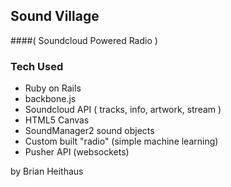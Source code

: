 ## Sound Village 

####( Soundcloud Powered Radio )

### Tech Used
* Ruby on Rails
* backbone.js
* Soundcloud API ( tracks, info, artwork, stream )
* HTML5 Canvas
* SoundManager2 sound objects
* Custom built "radio" (simple machine learning)
* Pusher API (websockets)

by Brian Heithaus